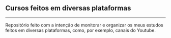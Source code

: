 ## Cursos feitos em diversas plataformas 

--- 

Repositório feito com a intenção de monitorar e organizar os meus estudos feitos em diversas plataformas, como, por exemplo, canais do Youtube.